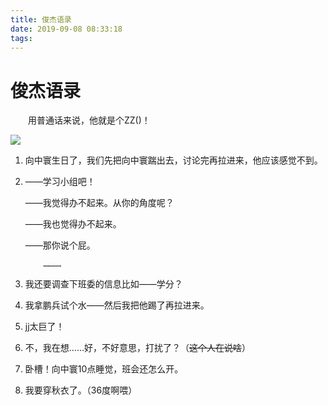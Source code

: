 ```yaml
---
title: 俊杰语录
date: 2019-09-08 08:33:18
tags:
---
```

# 俊杰语录

&emsp;&emsp;用普通话来说，他就是个ZZ()！

<!--more-->

![](JJ.jpg)

1. 向中寰生日了，我们先把向中寰踹出去，讨论完再拉进来，他应该感觉不到。

2. ——学习小组吧！
   
   ——我觉得办不起来。从你的角度呢？
   
   ——我也觉得办不起来。
   
   ——那你说个屁。
   
           …………

3. 我还要调查下班委的信息比如——学分？

4. 我拿鹏兵试个水——然后我把他踢了再拉进来。

5. jj太巨了！

6. 不，我在想……好，不好意思，打扰了？（~~这个人在说啥~~）

7. 卧槽！向中寰10点睡觉，班会还怎么开。

8. 我要穿秋衣了。（36度啊喂）





